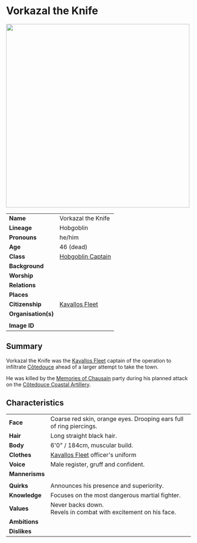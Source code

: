 # Vorkazal the Knife

<img src="https://raw.githubusercontent.com/jesskelsall/astarus-images/main/characters/portraits/imageid.png" height="500" />

|||
| --- | --- |
| **Name** | Vorkazal the Knife | character.4
| **Lineage** | Hobgoblin |
| **Pronouns** | he/him |
| **Age** | 46 (dead) |
| **Class** | [Hobgoblin Captain](https://www.dndbeyond.com/monsters/hobgoblin-captain) |
| **Background** | |
| **Worship** | |
| **Relations** | |
| **Places** | |
| **Citizenship** | [Kavallos Fleet](../civilisations/kavallos-fleet/kavallos-fleet.md) |
| **Organisation(s)** | |
|||
| **Image ID** | |

## Summary

Vorkazal the Knife was the [Kavallos Fleet](../civilisations/kavallos-fleet/kavallos-fleet.md) captain of the operation to infiltrate [Côtedouce](../places/settlements/towns/cotedouce.md) ahead of a larger attempt to take the town.

He was killed by the [Memories of Chausain](../campaigns/C3-memories-of-chausain.md) party during his planned attack on the [Côtedouce Coastal Artillery](../places/structures/cotedouce-coastal-artillery.md).

## Characteristics

| | |
| --- | --- |
| **Face** | Coarse red skin, orange eyes. Drooping ears full of ring piercings. | characteristics.2
| **Hair** | Long straight black hair. |
| **Body** | 6'0" / 184cm, muscular build. |
| **Clothes** | [Kavallos Fleet](../civilisations/kavallos-fleet/kavallos-fleet.md) officer's uniform |
| **Voice** | Male register, gruff and confident. |
| **Mannerisms** | |
| | |
| **Quirks** | Announces his presence and superiority. |
| **Knowledge** | Focuses on the most dangerous martial fighter. |
| **Values** | Never backs down.<br>Revels in combat with excitement on his face. |
| **Ambitions** | |
| **Dislikes** | |
